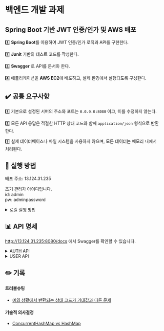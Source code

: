 # 백엔드 개발 과제

## Spring Boot 기반 JWT 인증/인가 및 AWS 배포

1️⃣ **Spring Boot**를 이용하여 JWT 인증/인가 로직과 API를 구현한다.

2️⃣ **Junit** 기반의 테스트 코드를 작성한다.

3️⃣ **Swagger** 로 API를 문서화 한다.

4️⃣ 애플리케이션을 **AWS EC2**에 배포하고, 실제 환경에서 실행되도록 구성한다.

## ✔️ 공통 요구사항

1️⃣ 기본으로 설정된 서버의 주소와 포트는 `0.0.0.0:8080` 이고, 이를 수정하지 않는다.

2️⃣ 모든 API 응답은 적절한 HTTP 상태 코드와 함께 `application/json` 형식으로 반환한다.

3️⃣ 실제 데이터베이스나 파일 시스템을 사용하지 않으며, 모든 데이터는 메모리 내에서 처리된다.

## 🏁 실행 방법
배포 주소: 13.124.31.235

초기 관리자 아이디입니다.  
id: admin  
pw: adminpassword

<details>
<summary>로컬 실행 방법</summary>
  이 저장소를 클론합니다.
  
  ```bash
  git clone https://github.com/moongzz/barointern.git
  ```

  아래 명령어로 실행합니다.

  ```bash
  ./gradlew bootrun
  ```

</details>

## 📊 API 명세
http://13.124.31.235:8080/docs 에서 Swagger를 확인할 수 있습니다.

<details>
<summary>AUTH API</summary>

### 🔐 회원 가입

- **URL**: `/v1/auth/join`
- **Method**: `POST`
- **Content-Type**: `application/json;charset=UTF-8`

#### ✅ 요청 예시 (성공)
```json
{
  "user": {
    "username": "username(JoinSuccessTest)",
    "password": "password(JoinSuccessTest)",
    "nickname": "nickname(JoinSuccessTest)"
  }
}
```

#### ❌ 요청 예시 (실패)
중복된 사용자
```json
{
  "user": {
    "username": "username(JoinFailTest)",
    "password": "password(JoinFailTest)",
    "nickname": "nickname(JoinFailTest)"
  }
}
```

#### 🔄 응답 예시

201 Created

```json
{
  "code": "0",
  "message": "회원가입에 성공하였습니다.",
  "data": {
    "user": {
      "username": "username(JoinSuccessTest)",
      "nickname": "nickname(JoinSuccessTest)"
    }
  }
}
```

409 Conflict

```json
{
  "code": "A101",
  "message": "이미 존재하는 사용자입니다.",
  "httpStatus": 409
}
```


### 🔐 로그인
- **URL**: `/v1/auth/login`
- **Method**: `POST`
- **Content-Type**: `application/json;charset=UTF-8`

#### ✅ 요청 예시 (성공)
```json
{
  "user": {
    "username": "username(LoginSuccessTest)",
    "password": "password(LoginSuccessTest)"
  }
}
```

#### ❌ 요청 예시 (실패)
```json
{
  "user": {
    "username": "username(LoginFailTest)",
    "password": "password(LoginSuccessTest)"
  }
}
```

#### 🔄 응답 예시
200 OK
```json
{
  "accessToken": "Bearer <access_token>",
  "refreshToken": "<refresh_token>"
}
```
401 Unauthorized

```json
{
  "code": "A401",
  "message": "인증에 실패했습니다. 아이디 또는 비밀번호를 확인해주세요.",
  "httpStatus": 401
}
```

### 🔄 토큰 재발급
- **URL**: `/v1/auth/refresh`
- **Method**: `GET`
- **Content-Type**: `application/json;charset=UTF-8`


#### 🔄 응답 예시
200 OK
```json
{
  "code": "0",
  "message": "Access Token 재발급 성공했습니다.",
  "data": {
    "accessToken": "Bearer <new_access_token>"
  }
}
```

401 Unauthorized
```json
{
  "code": "A404",
  "message": "만료된 Token입니다. 재로그인을 요청해주세요.",
  "httpStatus": 401
}
```
</details>

<details>
<summary>USER API</summary>

### 🛠️ 회원 권한 수정

- **URL**: `/v1/users/{id}/admin`
- **Method**: `PATCH`
- **Path Parameter**: `id (Long) — 유저 ID`



Authorization: Bearer <access_token>

#### 🔄 응답 예시
200 OK

```json
{
    "code": "0",
    "message": "권한 수정 성공했습니다.",
    "data": {
        "user": {
            "id": 1,
            "role": "ADMIN"
        }
    }
}
```
</details>

## ✏️ 기록

#### 트러블슈팅

- [예외 상황에서 반환되는 상태 코드가 기대값과 다른 문제](https://github.com/moongzz/barointern/wiki/%EC%98%88%EC%99%B8-%EC%83%81%ED%99%A9%EC%97%90%EC%84%9C-%EB%B0%98%ED%99%98%EB%90%98%EB%8A%94-%EC%83%81%ED%83%9C-%EC%BD%94%EB%93%9C%EA%B0%80-%EA%B8%B0%EB%8C%80%EA%B0%92%EA%B3%BC-%EB%8B%A4%EB%A5%B8-%EB%AC%B8%EC%A0%9C)

#### 기술적 의사결정

- [ConcurrentHashMap vs HashMap](https://github.com/moongzz/barointern/wiki/ConcurrentHashMap-vs-HashMap)
